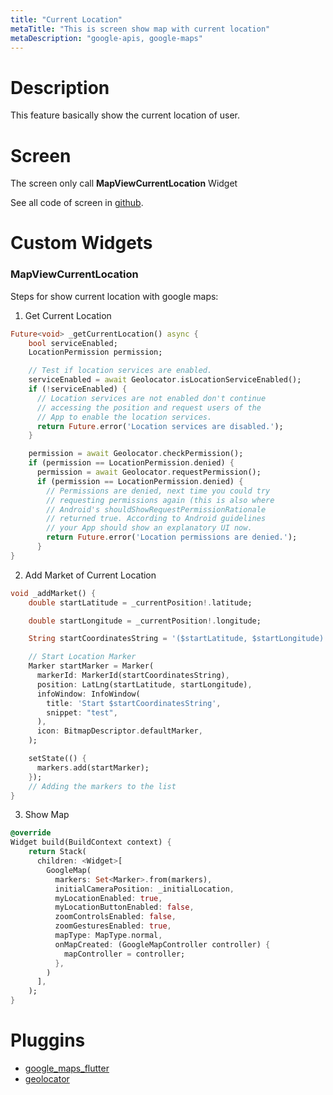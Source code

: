 ```yaml
---
title: "Current Location"
metaTitle: "This is screen show map with current location"
metaDescription: "google-apis, google-maps"
---
```



# Description

This feature basically show the current location of user.

# Screen 

The screen only call **MapViewCurrentLocation** Widget

See all code of screen in [github](https://github.com/dflasso/app_movilidad/blob/3-maps-routes/lib/src/screens/current_location.dart).

# Custom Widgets 

### MapViewCurrentLocation
Steps for show current location with google maps:

1. Get Current Location
```dart
Future<void> _getCurrentLocation() async {
    bool serviceEnabled;
    LocationPermission permission;

    // Test if location services are enabled.
    serviceEnabled = await Geolocator.isLocationServiceEnabled();
    if (!serviceEnabled) {
      // Location services are not enabled don't continue
      // accessing the position and request users of the
      // App to enable the location services.
      return Future.error('Location services are disabled.');
    }

    permission = await Geolocator.checkPermission();
    if (permission == LocationPermission.denied) {
      permission = await Geolocator.requestPermission();
      if (permission == LocationPermission.denied) {
        // Permissions are denied, next time you could try
        // requesting permissions again (this is also where
        // Android's shouldShowRequestPermissionRationale
        // returned true. According to Android guidelines
        // your App should show an explanatory UI now.
        return Future.error('Location permissions are denied.');
      }
}
```
2. Add Market of Current Location
```dart
void _addMarket() {
    double startLatitude = _currentPosition!.latitude;

    double startLongitude = _currentPosition!.longitude;

    String startCoordinatesString = '($startLatitude, $startLongitude)';

    // Start Location Marker
    Marker startMarker = Marker(
      markerId: MarkerId(startCoordinatesString),
      position: LatLng(startLatitude, startLongitude),
      infoWindow: InfoWindow(
        title: 'Start $startCoordinatesString',
        snippet: "test",
      ),
      icon: BitmapDescriptor.defaultMarker,
    );

    setState(() {
      markers.add(startMarker);
    });
    // Adding the markers to the list
}
```
3. Show Map

```dart
@override
Widget build(BuildContext context) {
    return Stack(
      children: <Widget>[
        GoogleMap(
          markers: Set<Marker>.from(markers),
          initialCameraPosition: _initialLocation,
          myLocationEnabled: true,
          myLocationButtonEnabled: false,
          zoomControlsEnabled: false,
          zoomGesturesEnabled: true,
          mapType: MapType.normal,
          onMapCreated: (GoogleMapController controller) {
            mapController = controller;
          },
        )
      ],
    );
}
```

# Pluggins
- [google_maps_flutter](https://pub.dev/packages/google_maps_flutter)
- [geolocator](https://pub.dev/packages/geolocator)
